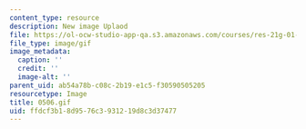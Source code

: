 ```yaml
---
content_type: resource
description: New image Uplaod
file: https://ol-ocw-studio-app-qa.s3.amazonaws.com/courses/res-21g-01-kana-spring-2010/ffdcf3b18d9576c3931219d8c3d37477_0506.gif
file_type: image/gif
image_metadata:
  caption: ''
  credit: ''
  image-alt: ''
parent_uid: ab54a78b-c08c-2b19-e1c5-f30590505205
resourcetype: Image
title: 0506.gif
uid: ffdcf3b1-8d95-76c3-9312-19d8c3d37477
---
```


